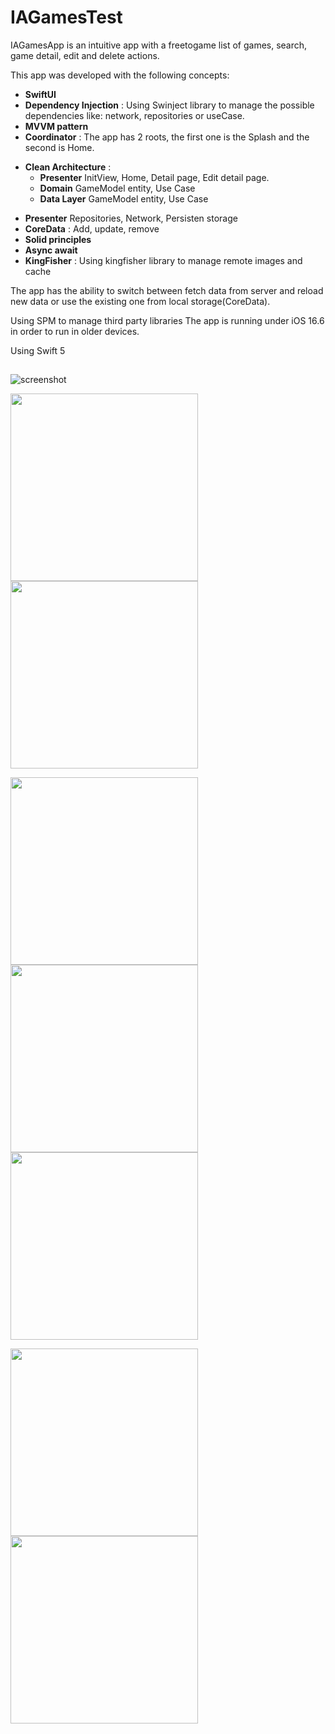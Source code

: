 # IAGamesTest

IAGamesApp is an intuitive app with a freetogame list of games, search, game detail, edit and delete actions.

This app was developed with the following  concepts:


* **SwiftUI** 
* **Dependency Injection** : Using Swinject library to manage the possible dependencies like: network, repositories or useCase.
* **MVVM pattern**
* **Coordinator** : The app has 2 roots, the first one is the Splash and the second is Home.
- **Clean Architecture** : 
  - **Presenter** InitView, Home, Detail page, Edit detail page.
  - **Domain** GameModel entity, Use Case
  - **Data Layer** GameModel entity, Use Case
* **Presenter** Repositories, Network, Persisten storage
* **CoreData** : Add, update, remove
* **Solid principles**
* **Async await**
* **KingFisher** : Using kingfisher library to manage remote images and cache

The app has the ability to switch between fetch data from server and reload new data or use the existing one from local storage(CoreData).

Using SPM to manage third party libraries
The app is running under iOS 16.6 in order to run in older devices.

Using Swift 5

##

![screenshot](Images/folders.png)
<p float="middle">
  <img src="Images/home.png" width="300" /> 
  <img src="Images/search.png" width="300" />
</p>
<p float="middle">
  <img src="Images/searchbycategory1.png" width="300" /> 
  <img src="Images/searchbycategory2.png" width="300" />
  <img src="Images/searchbycategory3.png" width="300" />
</p>
<p float="middle">
  <img src="Images/detail.png" width="300" /> 
  <img src="Images/editdetail.png" width="300" />
</p>



